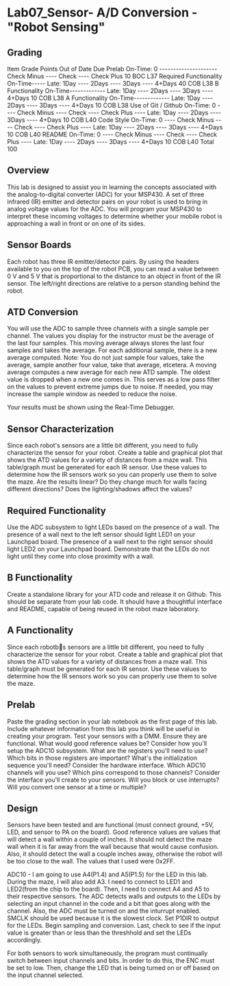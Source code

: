 Lab07_Sensor- A/D Conversion - "Robot Sensing"
=====================================

Grading
-----------

Item                                                                    	  Grade 	                                             Points 	Out of 	Date 	Due
Prelab 	On-Time: 0 --------------------- Check Minus ---- Check ---- Check Plus 	                         	10 		BOC L37
Required Functionality 	On-Time----- Late: 1Day ---- 2Days ---- 3Days ---- 4+Days 		               40 		COB L38
B Functionality 	On-Time------------- Late: 1Day ---- 2Days ---- 3Days ---- 4+Days                 		10 		COB L38
A Functionality 	On-Time------------- Late: 1Day ---- 2Days ---- 3Days ---- 4+Days 	                	10 		COB L38
Use of Git / Github 	On-Time: 0 ---- Check Minus ---- Check ---- Check Plus ----
                                                              Late: 1Day ---- 2Days ---- 3Days ---- 4+Days                		10 		COB L40
Code Style 	On-Time: 0 ---- Check Minus ---- Check ---- Check Plus ---- 
                                                             Late: 1Day ---- 2Days ---- 3Days ---- 4+Days                 		10 		COB L40
README 	On-Time: 0 ---- Check Minus ---- Check ---- Check Plus ---- 
                                                            Late: 1Day ---- 2Days ---- 3Days ---- 4+Days 	                  	10 		COB L40
Total                                                                                                                                  		          	100 	



Overview
--------------

This lab is designed to assist you in learning the concepts associated with the analog-to-digital
converter (ADC) for your MSP430. A set of three infrared (IR) emitter and detector pairs on your
robot is used to bring in analog voltage values for the ADC. You will program your MSP430 to 
interpret these incoming voltages to determine whether your mobile robot is approaching a wall in front or on one of its sides. 


Sensor Boards
------------------

Each robot has three IR emitter/detector pairs. 
By using the headers available to you on the top of the robot PCB, you can read a value between
0 V and 5 V that is proportional to the distance to an object in front of the IR sensor. The left/right directions are relative to a person standing behind the robot.

ATD Conversion
-----------------------

You will use the ADC to sample three channels with a single sample per channel. The values
you display for the instructor must be the average of the last four samples. This moving 
average always stores the last four samples and takes the average. For each additional sample,
there is a new average computed. Note: You do not just sample four values, take the average,
sample another four value, take that average, etcetera. A moving average computes a new average
for each new ATD sample. The oldest value is dropped when a new one comes in. This serves as 
a low pass filter on the values to prevent extreme jumps due to noise. If needed, you may increase
the sample window as needed to reduce the noise.

Your results must be shown using the Real-Time Debugger.

Sensor Characterization
----------------------------

Since each robot's sensors are a little bit different, you need to fully characterize the
sensor for your robot. Create a table and graphical plot that shows the ATD values for a 
variety of distances from a maze wall. This table/graph must be generated for each IR sensor.
Use these values to determine how the IR sensors work so you can properly use them to solve
the maze. Are the results linear? Do they change much for walls facing different directions?
Does the lighting/shadows affect the values?


Required Functionality
------------------------------

Use the ADC subsystem to light LEDs based on the presence of a wall. The presence of a wall next to the left sensor should light LED1 on your Launchpad board. The presence of a wall next to the right sensor should light LED2 on your Launchpad board. Demonstrate that the LEDs do not light until they come into close proximity with a wall.

B Functionality
-------------------

Create a standalone library for your ATD code and release it on Github. This should be separate from your lab code. It should have a thoughtful interface and README, capable of being reused in the robot maze laboratory.

A Functionality
-------------------

Since each robotbs sensors are a little bit different, you need to fully characterize the sensor for your robot. Create a table and graphical plot that shows the ATD values for a variety of distances from a maze wall. This table/graph must be generated for each IR sensor. Use these values to determine how the IR sensors work so you can properly use them to solve the maze.

Prelab
--------

Paste the grading section in your lab notebook as the first page of this lab.
Include whatever information from this lab you think will be useful in creating your program.
Test your sensors with a DMM. Ensure they are functional. What would good reference values be?
Consider how you'll setup the ADC10 subsystem. What are the registers you'll need to use? Which bits in those registers are important? What's the initialization sequence you'll need?
Consider the hardware interface. Which ADC10 channels will you use? Which pins correspond to those channels?
Consider the interface you'll create to your sensors. Will you block or use interrupts? Will you convert one sensor at a time or multiple?


Design
---------

Sensors have been tested and are functional (must connect ground, +5V, LED, and sensor to PA on the board).
Good reference values are values that will detect a wall within a couple of inches. It should not detect the maze wall
when it is far away from the wall because that would cause confusion. Also, it should detect the wall a couple inches away,
otherwise the robot will be too close to the wall. The values that I used were 0x2FF.

ADC10 - 
I am going to use A4(P1.4) and A5(P1.5) for the LED in this lab. During the maze, I will also add A3.
I need to connect to LED1 and LED2(from the chip to the board). Then, I need to connect A4 and A5 to their
respective sensors. 
The ADC detects walls and outputs to the LEDs by selecting an input channel in the code and a bit
that goes along with the channel. Also, the ADC must be turned on and the inturrupt enabled.
SMCLK should be used because it is the slowest clock.
Set P1DIR to output for the LEDs.
Begin sampling and conversion.
Last, check to see if the input value is greater than or less than the threshhold and set the LEDs accordingly.

For both sensors to work simultaneously, the program must continually switch between input channels and bits. 
In order to do this, the ENC must be set to low. Then,  change the LED that is being turned on or off 
based on the input channel selected.

